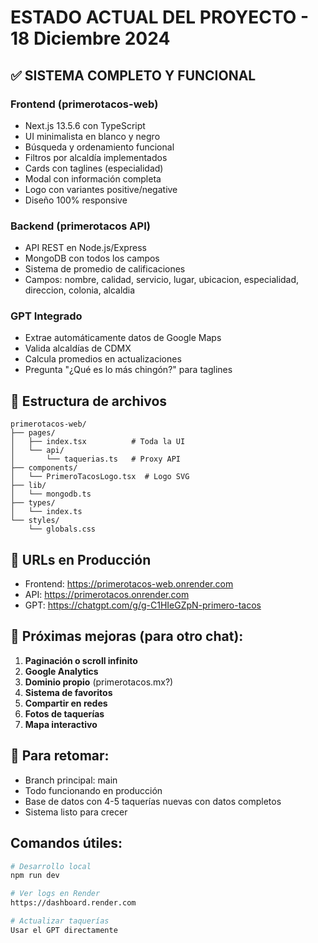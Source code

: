 # ESTADO ACTUAL DEL PROYECTO - 18 Diciembre 2024

## ✅ SISTEMA COMPLETO Y FUNCIONAL

### Frontend (primerotacos-web)
- Next.js 13.5.6 con TypeScript
- UI minimalista en blanco y negro
- Búsqueda y ordenamiento funcional
- Filtros por alcaldía implementados
- Cards con taglines (especialidad)
- Modal con información completa
- Logo con variantes positive/negative
- Diseño 100% responsive

### Backend (primerotacos API)
- API REST en Node.js/Express
- MongoDB con todos los campos
- Sistema de promedio de calificaciones
- Campos: nombre, calidad, servicio, lugar, ubicacion, especialidad, direccion, colonia, alcaldia

### GPT Integrado
- Extrae automáticamente datos de Google Maps
- Valida alcaldías de CDMX
- Calcula promedios en actualizaciones
- Pregunta "¿Qué es lo más chingón?" para taglines

## 📁 Estructura de archivos
```
primerotacos-web/
├── pages/
│   ├── index.tsx          # Toda la UI
│   └── api/
│       └── taquerias.ts   # Proxy API
├── components/
│   └── PrimeroTacosLogo.tsx  # Logo SVG
├── lib/
│   └── mongodb.ts
├── types/
│   └── index.ts
└── styles/
    └── globals.css
```

## 🚀 URLs en Producción
- Frontend: https://primerotacos-web.onrender.com
- API: https://primerotacos.onrender.com
- GPT: https://chatgpt.com/g/g-C1HIeGZpN-primero-tacos

## 📝 Próximas mejoras (para otro chat):
1. **Paginación o scroll infinito**
2. **Google Analytics**
3. **Dominio propio** (primerotacos.mx?)
4. **Sistema de favoritos**
5. **Compartir en redes**
6. **Fotos de taquerías**
7. **Mapa interactivo**

## 🔧 Para retomar:
- Branch principal: main
- Todo funcionando en producción
- Base de datos con 4-5 taquerías nuevas con datos completos
- Sistema listo para crecer

## Comandos útiles:
```bash
# Desarrollo local
npm run dev

# Ver logs en Render
https://dashboard.render.com

# Actualizar taquerías
Usar el GPT directamente
```